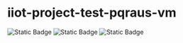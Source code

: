 # iiot-project-test-pqraus-vm

![Static Badge](https://img.shields.io/badge/v2.3.1--47--g070f14c-orange?label=Base)
![Static Badge](https://img.shields.io/badge/v1.5.4-red?label=Talos)
![Static Badge](https://img.shields.io/badge/v1.28.2-blue?label=Kubernetes)

